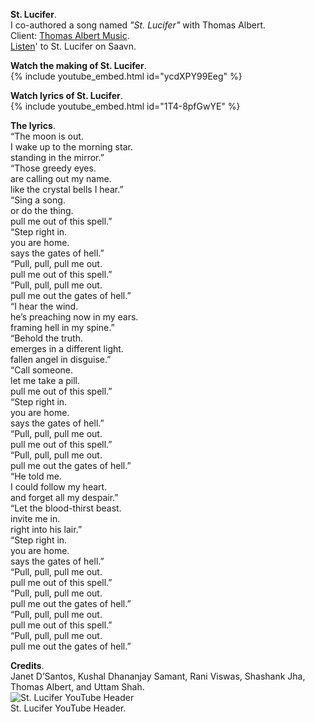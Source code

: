 **St. Lucifer**.  
I co-authored a song named _"St. Lucifer"_ with Thomas Albert.  
Client: <a href="https://www.instagram.com/thomasalbertmusic" rel="noopener noreferrer" target="_blank">Thomas Albert Music</a>.  
<a href="https://www.saavn.com/song/st.-lucifer-pull-me-out-feat.-thomas-albert--rani-viswas/FD1caDEBb2c" rel="noopener noreferrer" target="_blank">Listen</a>' to St. Lucifer on Saavn.

**Watch the making of St. Lucifer**.  
{% include youtube_embed.html id="ycdXPY99Eeg" %}  

**Watch lyrics of St. Lucifer**.  
{% include youtube_embed.html id="1T4-8pfGwYE" %}  

**The lyrics**.  
“The moon is out.  
I wake up to the morning star.  
standing in the mirror.”  
“Those greedy eyes.  
are calling out my name.  
like the crystal bells I hear.”  
“Sing a song.  
or do the thing.  
pull me out of this spell.”  
“Step right in.  
you are home.  
says the gates of hell.”  
“Pull, pull, pull me out.  
pull me out of this spell.”  
“Pull, pull, pull me out.  
pull me out the gates of hell.”  
“I hear the wind.  
he’s preaching now in my ears.  
framing hell in my spine.”  
“Behold the truth.  
emerges in a different light.  
fallen angel in disguise.”  
“Call someone.  
let me take a pill.  
pull me out of this spell.”  
“Step right in.  
you are home.  
says the gates of hell.”  
“Pull, pull, pull me out.  
pull me out of this spell.”  
“Pull, pull, pull me out.  
pull me out the gates of hell.”  
“He told me.  
I could follow my heart.  
and forget all my despair.”  
“Let the blood-thirst beast.  
invite me in.  
right into his lair.”  
“Step right in.  
you are home.  
says the gates of hell.”  
“Pull, pull, pull me out.  
pull me out of this spell.”  
“Pull, pull, pull me out.  
pull me out the gates of hell.”  
“Pull, pull, pull me out.  
pull me out of this spell.”  
“Pull, pull, pull me out.  
pull me out the gates of hell.”  

**Credits**.  
Janet D’Santos, Kushal Dhananjay Samant, Rani Viswas, Shashank Jha, Thomas Albert, and Uttam Shah.  
![_St. Lucifer YouTube Header_](https://66.media.tumblr.com/ae4bb51ac2082980e4e1b412fdc03cee/a4c6536c061003f6-e2/s540x810/68035b637405fe6f52933fe6ca90fae8a4e8f341.jpg)  
St. Lucifer YouTube Header.  

